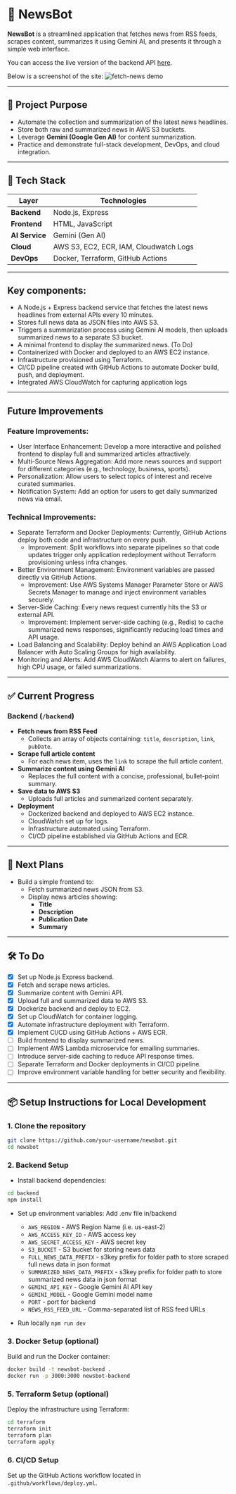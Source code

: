 # 📰 NewsBot

**NewsBot** is a streamlined application that fetches news from RSS feeds, scrapes content, summarizes it using Gemini AI, and presents it through a simple web interface.

You can access the live version of the backend API [here](http://18.116.13.146:3000/fetch-news).

Below is a screenshot of the site:
![fetch-news demo](https://github.com/user-attachments/assets/34990fe6-d8e0-4f74-8a36-7a8beb055697)

---
## 📌 Project Purpose

- Automate the collection and summarization of the latest news headlines.
- Store both raw and summarized news in AWS S3 buckets.
- Leverage **Gemini (Google Gen AI)** for content summarization.
- Practice and demonstrate full-stack development, DevOps, and cloud integration.
---

## 🚀 Tech Stack

| Layer         | Technologies |
|---------------|--------------|
| **Backend**   | Node.js, Express |
| **Frontend**  | HTML, JavaScript |
| **AI Service**| Gemini (Gen AI) |
| **Cloud**     | AWS S3, EC2, ECR, IAM, Cloudwatch Logs |
| **DevOps**    | Docker, Terraform, GitHub Actions |

---

## Key components:
- A Node.js + Express backend service that fetches the latest news headlines from external APIs every 10 minutes.
- Stores full news data as JSON files into AWS S3.
- Triggers a summarization process using Gemini AI models, then uploads summarized news to a separate S3 bucket.
- A minimal frontend to display the summarized news. (To Do)
- Containerized with Docker and deployed to an AWS EC2 instance.
- Infrastructure provisioned using Terraform.
- CI/CD pipeline created with GitHub Actions to automate Docker build, push, and deployment.
- Integrated AWS CloudWatch for capturing application logs
---

## Future Improvements
### Feature Improvements:
- User Interface Enhancement: Develop a more interactive and polished frontend to display full and summarized articles attractively.
- Multi-Source News Aggregation: Add more news sources and support for different categories (e.g., technology, business, sports).
- Personalization: Allow users to select topics of interest and receive curated summaries.
- Notification System: Add an option for users to get daily summarized news via email.
### Technical Improvements:
- Separate Terraform and Docker Deployments: Currently, GitHub Actions deploy both code and infrastructure on every push.
  - Improvement: Split workflows into separate pipelines so that code updates trigger only application redeployment without Terraform provisioning unless infra changes.
- Better Environment Management: Environment variables are passed directly via GitHub Actions.
  - Improvement: Use AWS Systems Manager Parameter Store or AWS Secrets Manager to manage and inject environment variables securely.
- Server-Side Caching: Every news request currently hits the S3 or external API.
  - Improvement: Implement server-side caching (e.g., Redis) to cache summarized news responses, significantly reducing load times and API usage.
- Load Balancing and Scalability: Deploy behind an AWS Application Load Balancer with Auto Scaling Groups for high availability.
- Monitoring and Alerts: Add AWS CloudWatch Alarms to alert on failures, high CPU usage, or failed summarizations.

---

## ✅ Current Progress

### Backend (`/backend`)

- **Fetch news from RSS Feed**
  - Collects an array of objects containing: `title`, `description`, `link`, `pubDate`.
- **Scrape full article content**
  - For each news item, uses the `link` to scrape the full article content.
- **Summarize content using Gemini AI**
  - Replaces the full content with a concise, professional, bullet-point summary.
- **Save data to AWS S3**
  - Uploads full articles and summarized content separately.
- **Deployment**
  - Dockerized backend and deployed to AWS EC2 instance.
  - CloudWatch set up for logs.
  - Infrastructure automated using Terraform.
  - CI/CD pipeline established via GitHub Actions and ECR.

---

## 📌 Next Plans

- Build a simple frontend to:
  - Fetch summarized news JSON from S3.
  - Display news articles showing:
    - **Title**
    - **Description**
    - **Publication Date**
    - **Summary**
---

## 🛠️ To Do

- [x] Set up Node.js Express backend.
- [x] Fetch and scrape news articles.
- [x] Summarize content with Gemini API.
- [x] Upload full and summarized data to AWS S3.
- [x] Dockerize backend and deploy to EC2.
- [x] Set up CloudWatch for container logging.
- [x] Automate infrastructure deployment with Terraform.
- [x] Implement CI/CD using GitHub Actions + AWS ECR.
- [ ] Build frontend to display summarized news.
- [ ] Implement AWS Lambda microservice for emailing summaries.
- [ ] Introduce server-side caching to reduce API response times.
- [ ] Separate Terraform and Docker deployments in CI/CD pipeline.
- [ ] Improve environment variable handling for better security and flexibility.
---

## 📦 Setup Instructions for Local Development

### 1. Clone the repository

```bash
git clone https://github.com/your-username/newsbot.git
cd newsbot
```
### 2. Backend Setup
- Install backend dependencies:
```bash
cd backend
npm install
```
- Set up environment variables: Add .env file in/backend
  - `AWS_REGION` - AWS Region Name (i.e. us-east-2)
  - `AWS_ACCESS_KEY_ID` - AWS access key
  - `AWS_SECRET_ACCESS_KEY` - AWS secret key
  - `S3_BUCKET` - S3 bucket for storing news data
  - `FULL_NEWS_DATA_PREFIX` - s3key prefix for folder path to store scraped full news data in json format
  - `SUMMARIZED_NEWS_DATA_PREFIX` - s3key prefix for folder path to store summarized news data in json format
  - `GEMINI_API_KEY` - Google Gemini AI API key
  - `GEMINI_MODEL` - Google Gemini model name
  - `PORT` - port for backend 
  - `NEWS_RSS_FEED_URL` - Comma-separated list of RSS feed URLs

- Run locally
```npm run dev```

### 3. Docker Setup (optional)
Build and run the Docker container:
```bash
docker build -t newsbot-backend .
docker run -p 3000:3000 newsbot-backend
```
### 5. Terraform Setup (optional)
Deploy the infrastructure using Terraform:
```bash
cd terraform
terraform init
terraform plan
terraform apply
```
### 6. CI/CD Setup
Set up the GitHub Actions workflow located in ```.github/workflows/deploy.yml```.
